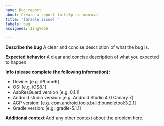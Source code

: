 ```yaml
---
name: Bug report
about: Create a report to help us improve
title: "[Gradle issue] "
labels: bug
assignees: JingYeoh

---
```


**Describe the bug**
A clear and concise description of what the bug is.

**Expected behavior**
A clear and concise description of what you expected to happen.

**Info (please complete the following information):**
 - Device: [e.g. iPhone6]
 - OS: [e.g. iOS8.1]
 - AabResGuard  version [e.g. 0.1.1]
 - Android studio version: [e.g. Android Studio 4.0 Canary 7] 
 - AGP version: [e.g. com.android.tools.build:bundletool:3.2.1]
 - Gradle version: [e.g. gradle-5.1.1]

**Additional context**
Add any other context about the problem here.
